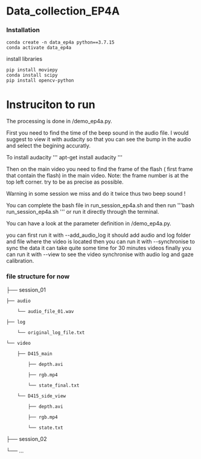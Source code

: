 # Data_collection_EP4A

### Installation

```
conda create -n data_ep4a python==3.7.15
conda activate data_ep4a
```

install libraries

```
pip install moviepy
conda install scipy
pip install opencv-python
```

# Instruciton to run 

The processing is done in /demo_ep4a.py.

First you need to find the time of the beep sound in the audio file. I would suggest to view it with audacity so that you can see the bump in the audio and select the begining accuratly. 

To install audacity
'''
apt-get install audacity 
'''

Then on the main video you need to find the frame of the flash ( first frame that contain the flash) in the main video. Note: the frame number is at the top left corner. try to be as precise as possible. 

Warning in some session we miss and do it twice thus two beep sound !

You can complete the bash file in run_session_ep4a.sh and then run '''bash run_session_ep4a.sh '''
or run it directly through the terminal.

You can have a look at the parameter definition in /demo_ep4a.py.

you can first run it with --add_audio_log it should add audio and log folder and file where the video is located
then you can run it with --synchronise to sync the data it can take quite some time for 30 minutes videos 
finally you can run it with --view to see the video synchronise with audio log and gaze calibration.
### file structure for now 

├──  session_01
    
    ├── audio 

        └── audio_file_01.wav 

    ├── log 

        └── original_log_file.txt

    └── video

        ├── D415_main

            ├── depth.avi

            ├── rgb.mp4

            └── state_final.txt

        └── D415_side_view

            ├── depth.avi

            ├── rgb.mp4

            └── state.txt

├── session_02

└── ...
